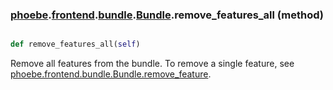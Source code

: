 ### [phoebe](phoebe.md).[frontend](phoebe.frontend.md).[bundle](phoebe.frontend.bundle.md).[Bundle](phoebe.frontend.bundle.Bundle.md).remove_features_all (method)


```py

def remove_features_all(self)

```



Remove all features from the bundle.  To remove a single feature, see
[phoebe.frontend.bundle.Bundle.remove_feature](phoebe.frontend.bundle.Bundle.remove_feature.md).

